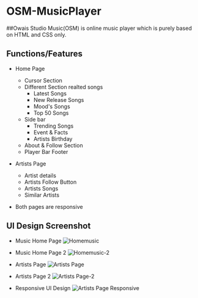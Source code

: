 # OSM-MusicPlayer
##Owais Studio Music(OSM) is online music player which is purely based on HTML and CSS only.

## Functions/Features
   - Home Page
      - Cursor Section
      - Different Section realted songs
        - Latest Songs
        - New Release Songs
        - Mood's Songs
        - Top 50 Songs 
      - Side bar
        - Trending Songs
        - Event & Facts
        - Artists Birthday
      - About & Follow Section
      - Player Bar Footer
   
   - Artists Page
      - Artist details
      - Artists Follow Button
      - Artists Songs
      - Similar Artists

   - Both pages are responsive

      
## UI Design Screenshot
  *  Music Home Page
![Homemusic](https://user-images.githubusercontent.com/91982138/148607322-87a21203-99dd-49b1-b3a0-1c883ea8828e.PNG)
  
  *  Music Home Page 2
![Homemusic-2](https://user-images.githubusercontent.com/91982138/148607512-cb7125d5-bb87-4c44-8533-28dc40eae6e8.PNG)
  
  *  Artists Page
![Artists Page](https://user-images.githubusercontent.com/91982138/148607594-dfac4f76-4333-4a12-959f-828155b8db18.PNG)

  *  Artists Page 2
![Artists Page-2](https://user-images.githubusercontent.com/91982138/148607633-986d22e2-d4d4-4c5b-bddc-830bfcf4d506.PNG)

  *  Responsive UI Design
![Artists Page Responsive](https://user-images.githubusercontent.com/91982138/148607729-950ea2cc-d6d4-4727-b2d1-21366e5bd250.PNG)
